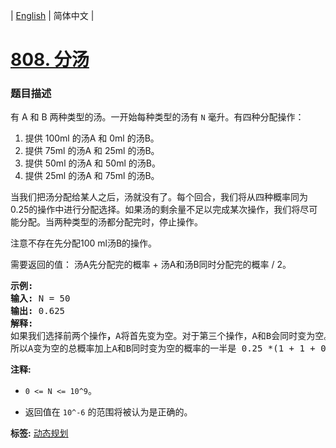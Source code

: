 | [English](README_EN.md) | 简体中文 |

# [808. 分汤](https://leetcode-cn.com/problems/soup-servings)
 ### 题目描述
<p>有&nbsp;A&nbsp;和&nbsp;B 两种类型的汤。一开始每种类型的汤有&nbsp;<code>N</code>&nbsp;毫升。有四种分配操作：</p>

<ol>
	<li>提供 100ml 的汤A 和 0ml 的汤B。</li>
	<li>提供 75ml 的汤A 和 25ml 的汤B。</li>
	<li>提供 50ml 的汤A 和 50ml 的汤B。</li>
	<li>提供 25ml 的汤A 和 75ml 的汤B。</li>
</ol>

<p>当我们把汤分配给某人之后，汤就没有了。每个回合，我们将从四种概率同为0.25的操作中进行分配选择。如果汤的剩余量不足以完成某次操作，我们将尽可能分配。当两种类型的汤都分配完时，停止操作。</p>

<p>注意不存在先分配100 ml汤B的操作。</p>

<p>需要返回的值：&nbsp;汤A先分配完的概率 + 汤A和汤B同时分配完的概率 / 2。</p>

<pre>
<strong>示例:</strong>
<strong>输入:</strong> N = 50
<strong>输出:</strong> 0.625
<strong>解释:
</strong>如果我们选择前两个操作<strong>，</strong>A将首先变为空。对于第三个操作，A和B会同时变为空。对于第四个操作，B将首先变为空。<strong>
</strong>所以A变为空的总概率加上A和B同时变为空的概率的一半是 0.25 *(1 + 1 + 0.5 + 0)= 0.625。
</pre>

<p><strong>注释: </strong></p>

<ul>
	<li><code>0 &lt;= N &lt;= 10^9</code>。</li>
	<li>
	<p>返回值在&nbsp;<code>10^-6</code>&nbsp;的范围将被认为是正确的。</p>
	</li>
</ul>

**标签:**  [动态规划](https://leetcode-cn.com/tag/dynamic-programming) 